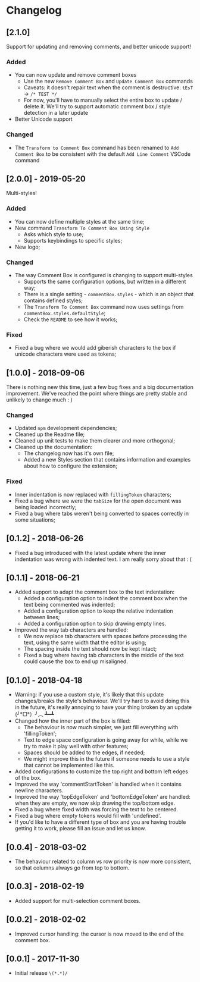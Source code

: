 # Changelog

## [2.1.0]

Support for updating and removing comments, and better unicode support!

### Added

- You can now update and remove comment boxes
    - Use the new `Remove Comment Box` and `Update Comment Box` commands
    - Caveats: it doesn't repair text when the comment is destructive: `tEsT` -> `/* TEST */`
    - For now, you'll have to manually select the entire box to update / delete it. We'll try to support automatic comment box / style detection in a later update
- Better Unicode support

### Changed

- The `Transform to Comment Box` command has been renamed to `Add Comment Box` to be consistent with the default `Add Line Comment` VSCode command

## [2.0.0] - 2019-05-20

Multi-styles!

### Added
- You can now define multiple styles at the same time;
- New command `Transform To Comment Box Using Style`
    - Asks which style to use;
    - Supports keybindings to specific styles;
- New logo;

### Changed
- The way Comment Box is configured is changing to support multi-styles
    - Supports the same configuration options, but written in a different way;
    - There is a single setting - `commentBox.styles` - which is an object that contains defined styles;
    - The `Transform To Comment Box` command now uses settings from `commentBox.styles.defaultStyle`;
    - Check the `README` to see how it works;

### Fixed
- Fixed a bug where we would add giberish characters to the box if unicode characters were used as tokens;

## [1.0.0] - 2018-09-06
There is nothing new this time, just a few bug fixes and a big documentation improvement. We've reached the point where things are pretty stable and unlikely to change much : )

### Changed
- Updated `npm` development dependencies;
- Cleaned up the Readme file;
- Cleaned up unit tests to make them clearer and more orthogonal;
- Cleaned up the documentation:
    - The changelog now has it's own file;
    - Added a new Styles section that contains information and examples about how to configure the extension;

### Fixed
- Inner indentation is now replaced with `fillingToken` characters;
- Fixed a bug where we were the `tabSize` for the open document was being loaded incorrectly;
- Fixed a bug where tabs weren't being converted to spaces correctly in some situations;

## [0.1.2] - 2018-06-26
- Fixed a bug introduced with the latest update where the inner indentation was wrong with indented text. I am really sorry about that : (

## [0.1.1] - 2018-06-21
- Added support to adapt the comment box to the text indentation:
    - Added a configuration option to indent the comment box when the text being commented was indented;
    - Added a configuration option to keep the relative indentation between lines;
    - Added a configuration option to skip drawing empty lines.
- Improved the way tab characters are handled:
    - We now replace tab characters with spaces before processing the text, using the same width that the editor is using;
    - The spacing inside the text should now be kept intact;
    - Fixed a bug where having tab characters in the middle of the text could cause the box to end up misaligned.

## [0.1.0] - 2018-04-18
- Warning: if you use a custom style, it's likely that this update changes/breaks the style's behaviour. We'll try hard to avoid doing this in the future, it's really annoying to have your thing broken by an update (╯°□°）╯︵ ┻━┻
- Changed how the inner part of the box is filled:
    - The behaviour is now much simpler, we just fill everything with 'fillingToken';
    - Text to edge space configuration is going away for while, while we try to make it play well with other features;
    - Spaces should be added to the edges, if needed;
    - We might improve this in the future if someone needs to use a style that cannot be implemented like this.
- Added configurations to customize the top right and bottom left edges of the box.
- Improved the way 'commentStartToken' is handled when it contains newline characters.
- Improved the way 'topEdgeToken' and 'bottomEdgeToken' are handled: when they are empty, we now skip drawing the top/bottom  edge.
- Fixed a bug where fixed width was forcing the text to be centered.
- Fixed a bug where empty tokens would fill with 'undefined'.
- If you'd like to have a different type of box and you are having trouble getting it to work, please fill an issue and let us know.

## [0.0.4] - 2018-03-02
- The behaviour related to column vs row priority is now more consistent, so that columns always go from top to bottom.

## [0.0.3] - 2018-02-19
- Added support for multi-selection comment boxes.

## [0.0.2] - 2018-02-02
- Improved cursor handling: the cursor is now moved to the end of the comment box.

## [0.0.1] - 2017-11-30
- Initial release `\(*.*)/`
